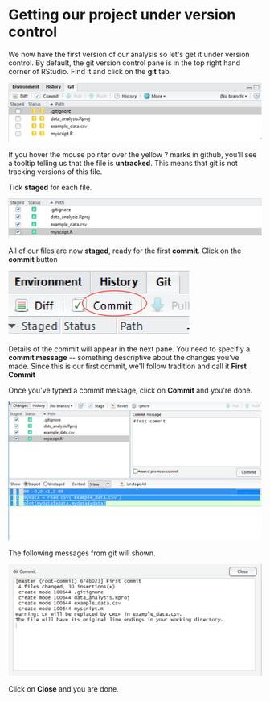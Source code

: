 # Getting our project under version control

We now have the first version of our analysis so let's get it under version control. By default, the git version control pane is in the top right hand corner of RStudio. Find it and click on the **git** tab.

![](./assets/git_pane.png)

If you hover the mouse pointer over the yellow ? marks in github, you'll see a tooltip telling us that the file is **untracked**. This means that git is not tracking versions of this file.

Tick **staged** for each file.

![](./assets/git_pane_added.png)

All of our files are now **staged**, ready for the first **commit**. Click on the **commit** button

![](./assets/commit.png)

Details of the commit will appear in the next pane. You need to specifiy a **commit message** -- something descriptive about the changes you've made. Since this is our first commit, we'll follow tradition and call it **First Commit** 

Once you've typed a commit message, click on **Commit** and you're done.

![](./assets/first_commit.png)

The following messages from git will shown.

![](./assets/git_commit_message.png)

Click on **Close** and you are done.
